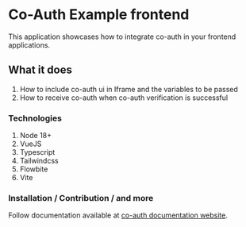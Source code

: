 # Co-Auth Example frontend

This application showcases how to integrate co-auth in your frontend applications. 

## What it does
1. How to include co-auth ui in Iframe and the variables to be passed
2. How to receive co-auth when co-auth verification is successful

### Technologies
1. Node 18+
2. VueJS
3. Typescript
4. Tailwindcss
5. Flowbite
6. Vite

### Installation / Contribution / and more
Follow documentation available at [co-auth documentation website](https://documentation.coauth.dev).
